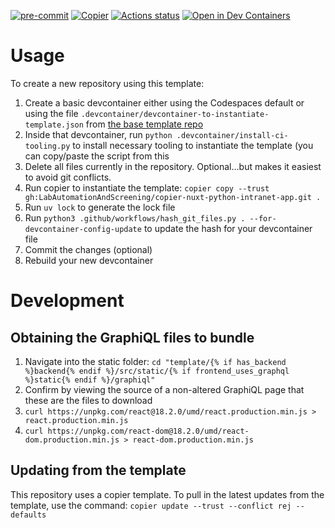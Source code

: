 [![pre-commit](https://img.shields.io/badge/pre--commit-enabled-brightgreen?logo=pre-commit&logoColor=white)](https://github.com/pre-commit/pre-commit)
[![Copier](https://img.shields.io/endpoint?url=https://raw.githubusercontent.com/copier-org/copier/master/img/badge/badge-black.json)](https://github.com/copier-org/copier)
[![Actions status](https://www.github.com/LabAutomationAndScreening/copier-nuxt-python-intranet-app/actions/workflows/ci.yaml/badge.svg?branch=main)](https://www.github.com/LabAutomationAndScreening/copier-nuxt-python-intranet-app/actions)
[![Open in Dev Containers](https://img.shields.io/static/v1?label=Dev%20Containers&message=Open&color=blue)](https://vscode.dev/redirect?url=vscode://ms-vscode-remote.remote-containers/cloneInVolume?url=https://www.github.com/LabAutomationAndScreening/copier-nuxt-python-intranet-app)


# Usage
To create a new repository using this template:
1. Create a basic devcontainer either using the Codespaces default or using the file `.devcontainer/devcontainer-to-instantiate-template.json` from [the base template repo](https://github.com/LabAutomationAndScreening/copier-base-template/blob/main/.devcontainer/devcontainer-to-instantiate-template.json)
1. Inside that devcontainer, run `python .devcontainer/install-ci-tooling.py` to install necessary tooling to instantiate the template (you can copy/paste the script from this
1. Delete all files currently in the repository. Optional...but makes it easiest to avoid git conflicts.
1. Run copier to instantiate the template: `copier copy --trust gh:LabAutomationAndScreening/copier-nuxt-python-intranet-app.git .`
1. Run `uv lock` to generate the lock file
1. Run `python3 .github/workflows/hash_git_files.py . --for-devcontainer-config-update` to update the hash for your devcontainer file
1. Commit the changes (optional)
1. Rebuild your new devcontainer



# Development

## Obtaining the GraphiQL files to bundle
1. Navigate into the static folder: `cd "template/{% if has_backend %}backend{% endif %}/src/static/{% if frontend_uses_graphql %}static{% endif %}/graphiql"`
1. Confirm by viewing the source of a non-altered GraphiQL page that these are the files to download
1. `curl https://unpkg.com/react@18.2.0/umd/react.production.min.js > react.production.min.js`
1. `curl https://unpkg.com/react-dom@18.2.0/umd/react-dom.production.min.js > react-dom.production.min.js`

## Updating from the template
This repository uses a copier template. To pull in the latest updates from the template, use the command:
`copier update --trust --conflict rej --defaults`
